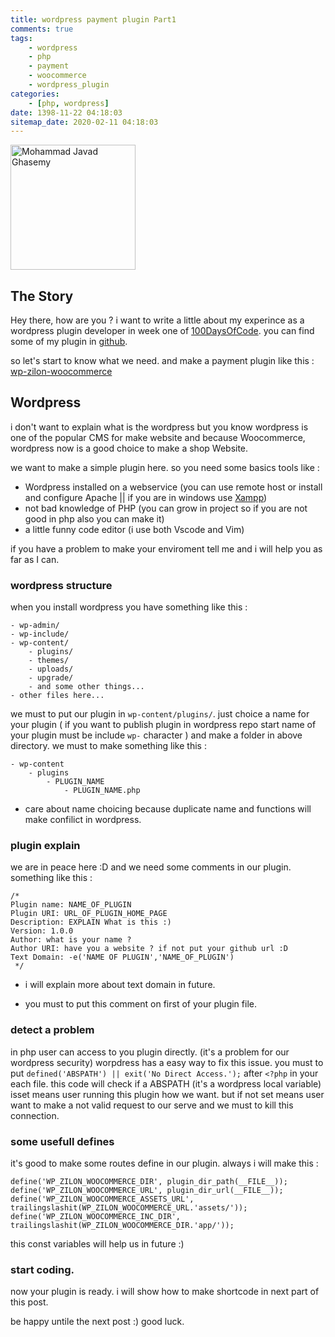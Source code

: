 ```yaml
---
title: wordpress payment plugin Part1
comments: true
tags:
    - wordpress
    - php
    - payment
    - woocommerce
    - wordpress_plugin
categories:
    - [php, wordpress]
date: 1398-11-22 04:18:03
sitemap_date: 2020-02-11 04:18:03
---
```


<style>
img { width: 200px; }
</style>

![Mohammad Javad Ghasemy](/images/geeksesi-ir_wordpress_payment_plugin_p1.jpg)

## The Story

Hey there, how are you ? i want to write a little about my experince as a wordpress plugin developer in week one of [100DaysOfCode](https://geeksesi.ir). you can find some of my plugin in [github](https://github.com/geeksesi).

so let's start to know what we need. and make a payment plugin like this : [wp-zilon-woocommerce](https://github.com/geeksesi/wp-zilon-woocommerce)

## Wordpress

i don't want to explain what is the wordpress but you know wordpress is one of the popular CMS for make website and because Woocommerce, wordpress now is a good choice to make a shop Website.

we want to make a simple plugin here. so you need some basics tools like :

-   Wordpress installed on a webservice (you can use remote host or install and configure Apache || if you are in windows use [Xampp](https://www.apachefriends.org/index.html))
-   not bad knowledge of PHP (you can grow in project so if you are not good in php also you can make it)
-   a little funny code editor (i use both Vscode and Vim)

if you have a problem to make your enviroment tell me and i will help you as far as I can.

### wordpress structure

when you install wordpress you have something like this :

```
- wp-admin/
- wp-include/
- wp-content/
    - plugins/
    - themes/
    - uploads/
    - upgrade/
    - and some other things...
- other files here...
```

we must to put our plugin in `wp-content/plugins/`. just choice a name for your plugin ( if you want to publish plugin in wordpress repo start name of your plugin must be include `wp-` character ) and make a folder in above directory. we must to make something like this :

```
- wp-content
    - plugins
        - PLUGIN_NAME
            - PLUGIN_NAME.php
```

-   care about name choicing because duplicate name and functions will make confilict in wordpress.

### plugin explain

we are in peace here :D and we need some comments in our plugin. something like this :

```
/*
Plugin name: NAME_OF_PLUGIN
Plugin URI: URL_OF_PLUGIN_HOME_PAGE
Description: EXPLAIN What is this :)
Version: 1.0.0
Author: what is your name ?
Author URI: have you a website ? if not put your github url :D
Text Domain: -e('NAME OF PLUGIN','NAME_OF_PLUGIN')
 */
```

-   i will explain more about text domain in future.

-   you must to put this comment on first of your plugin file.

### detect a problem

in php user can access to you plugin directly. (it's a problem for our wordpress security) worpdress has a easy way to fix this issue. you must to put `defined('ABSPATH') || exit('No Direct Access.');` after `<?php` in your each file. this code will check if a ABSPATH (it's a wordpress local variable) isset means user running this plugin how we want. but if not set means user want to make a not valid request to our serve and we must to kill this connection.

### some usefull defines

it's good to make some routes define in our plugin. always i will make this :

```
define('WP_ZILON_WOOCOMMERCE_DIR', plugin_dir_path(__FILE__));
define('WP_ZILON_WOOCOMMERCE_URL', plugin_dir_url(__FILE__));
define('WP_ZILON_WOOCOMMERCE_ASSETS_URL', trailingslashit(WP_ZILON_WOOCOMMERCE_URL.'assets/'));
define('WP_ZILON_WOOCOMMERCE_INC_DIR', trailingslashit(WP_ZILON_WOOCOMMERCE_DIR.'app/'));
```

this const variables will help us in future :)

### start coding.

now your plugin is ready. i will show how to make shortcode in next part of this post.

be happy untile the next post :) good luck.

